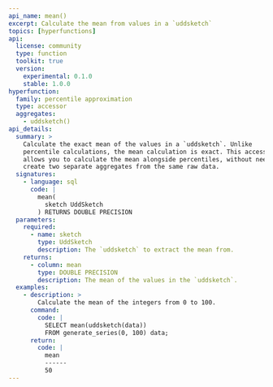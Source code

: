 ```yaml
---
api_name: mean()
excerpt: Calculate the mean from values in a `uddsketch`
topics: [hyperfunctions]
api:
  license: community
  type: function
  toolkit: true
  version:
    experimental: 0.1.0
    stable: 1.0.0
hyperfunction:
  family: percentile approximation
  type: accessor
  aggregates:
    - uddsketch()
api_details:
  summary: >
    Calculate the exact mean of the values in a `uddsketch`. Unlike
    percentile calculations, the mean calculation is exact. This accessor
    allows you to calculate the mean alongside percentiles, without needing to
    create two separate aggregates from the same raw data.
  signatures:
    - language: sql
      code: |
        mean(
          sketch UddSketch
        ) RETURNS DOUBLE PRECISION
  parameters:
    required:
      - name: sketch
        type: UddSketch
        description: The `uddsketch` to extract the mean from.
    returns:
      - column: mean
        type: DOUBLE PRECISION
        description: The mean of the values in the `uddsketch`.
  examples:
    - description: >
        Calculate the mean of the integers from 0 to 100.
      command:
        code: |
          SELECT mean(uddsketch(data))
          FROM generate_series(0, 100) data;
      return:
        code: |
          mean
          ------
          50
---
```



